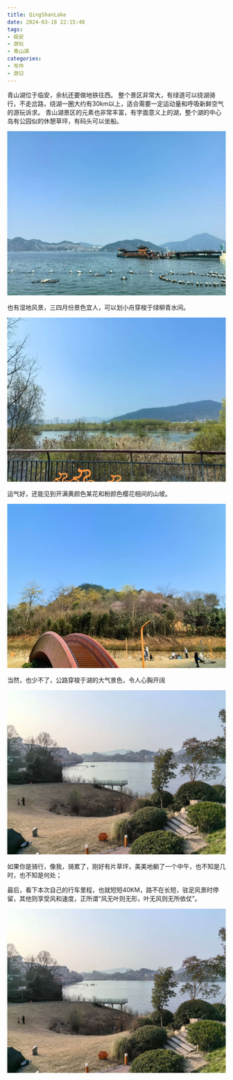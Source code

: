 ```yaml
---
title: QingShanLake
date: 2024-03-18 22:15:48
tags:
- 临安
- 游玩
- 青山湖
categories:
- 写作
- 游记
---
```


青山湖位于临安，余杭还要做地铁往西。
整个景区非常大，有绿道可以绕湖骑行，不走岔路，绕湖一圈大约有30km以上，适合需要一定运动量和呼吸新鲜空气的游玩诉求。
青山湖景区的元素也非常丰富，有字面意义上的湖，整个湖的中心岛有公园似的休憩草坪，有码头可以坐船。

![青山湖中心](/images/QingshanLake1.jpg)

也有湿地风景，三四月份景色宜人，可以划小舟穿梭于绿柳青水间。

![青山湖湿地](/images/QingshanLake2.jpg)

运气好，还能见到开满黄颜色某花和粉颜色樱花相间的山坡。

![青山湖山坡](/images/QingshanLake3.jpg)

当然，也少不了，公路穿梭于湖的大气景色，令人心胸开阔

![青山湖草地](/images/QingshanLake4.jpg)

如果你是骑行，像我，骑累了，刚好有片草坪，美美地躺了一个中午，也不知是几时，也不知是何处；

最后，看下本次自己的行车里程，也就短短40KM，路不在长短，驻足风景时停留，其他则享受风和速度，正所谓“风无叶则无形，叶无风则无所依仗”。

![青山湖草地](/images/QingshanLake5.jpg)

